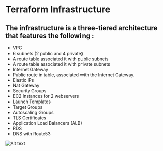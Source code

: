 # Terraform Infrastructure
 
## The infrastructure is a three-tiered architecture that features the following :
-  VPC
- 6 subnets (2 public and 4 private) 
- A route table associated it with public subnets
- A route table associated it with private subnets
- Internet Gateway
- Public route in table, associated with the Internet Gateway. 
- Elastic IPs
- Nat Gateway
- Security Groups
- EC2 Instances for 2 webservers
- Launch Templates
- Target Groups
- Autoscaling Groups
- TLS Certificates
- Application Load Balancers (ALB)
- RDS
- DNS with Route53
<img title="a title" alt="Alt text" src="https://user-images.githubusercontent.com/74002629/197526138-6fc583b5-e963-45b3-8113-2c4163b98b16.PNG">

